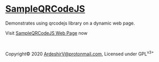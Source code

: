 # <a href="https://ardeshirv.github.io/SampleQRCodeJS/" target="_blank" alt="Demonstrates using qrcodejs library on a dynamic web page">SampleQRCodeJS</a>
<p>Demonstrates using qrcodejs library on a dynamic web page.</p>
<p>Visit <a href="https://ardeshirv.github.io/SampleQRCodeJS/" target="_blank" alt="Demonstrates using qrcodejs library on a dynamic web page">SampleQRCodeJS Web Page</a> now</p>
<br/>
<p class="footer-p">
  Copyright&copy; 2020 <a href="mailto:ArdeshirV@protonmail.com" alt="email">ArdeshirV@protonmail.com</a>, Licensed under GPL<sup>v3+</sup>
</p>
